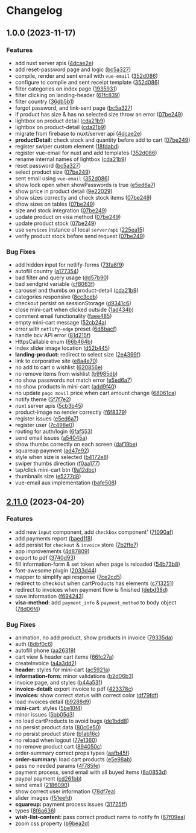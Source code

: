 # Changelog

## 1.0.0 (2023-11-17)


### Features

* add nuxt server apis ([4dcae2e](https://github.com/Novanet-Studio/cmstem-fe/commit/4dcae2e63c60bd5259e0cc81cdb420b6bd0b08d2))
* add reset-password page and logic ([bc5a327](https://github.com/Novanet-Studio/cmstem-fe/commit/bc5a327de1983d1f947dcacde93f3e65c08bb68f))
* compile, render and sent email with `vue-email` ([352d086](https://github.com/Novanet-Studio/cmstem-fe/commit/352d0867b7cc9f0e0230b2b984734986ef2bc088))
* configure to compile and sent receipt template ([352d086](https://github.com/Novanet-Studio/cmstem-fe/commit/352d0867b7cc9f0e0230b2b984734986ef2bc088))
* filter categories on index page ([1935931](https://github.com/Novanet-Studio/cmstem-fe/commit/1935931d8f59869808162b1cfa05e8238f9d5459))
* filter clicking on landing-header ([61fc839](https://github.com/Novanet-Studio/cmstem-fe/commit/61fc83967aeb156aa817c25ba15e4fd48229c988))
* filter country ([36db5b1](https://github.com/Novanet-Studio/cmstem-fe/commit/36db5b1ce439596efb5b91f7c082cae9afaa6ab1))
* forgot password, and link-sent page ([bc5a327](https://github.com/Novanet-Studio/cmstem-fe/commit/bc5a327de1983d1f947dcacde93f3e65c08bb68f))
* if product has size & has no selected size throw an error ([07be249](https://github.com/Novanet-Studio/cmstem-fe/commit/07be249385b3a5aa718e1a8e1ababddfc3ca7c6f))
* lightbox on product detail ([cda21b9](https://github.com/Novanet-Studio/cmstem-fe/commit/cda21b9ecb14eb54b4aec0fd85792acf9dfc4906))
* lightbox on product-detail ([cda21b9](https://github.com/Novanet-Studio/cmstem-fe/commit/cda21b9ecb14eb54b4aec0fd85792acf9dfc4906))
* migrate from firebase to nuxt/server api ([4dcae2e](https://github.com/Novanet-Studio/cmstem-fe/commit/4dcae2e63c60bd5259e0cc81cdb420b6bd0b08d2))
* **productDetail:** check stock and quantity before add to cart ([07be249](https://github.com/Novanet-Studio/cmstem-fe/commit/07be249385b3a5aa718e1a8e1ababddfc3ca7c6f))
* register swiper custom element ([18fdabd](https://github.com/Novanet-Studio/cmstem-fe/commit/18fdabdd41514e63301828dfeb8cbbfc6956e380))
* register vue-email for nuxt and add templates ([352d086](https://github.com/Novanet-Studio/cmstem-fe/commit/352d0867b7cc9f0e0230b2b984734986ef2bc088))
* rename internal names of lightbox ([cda21b9](https://github.com/Novanet-Studio/cmstem-fe/commit/cda21b9ecb14eb54b4aec0fd85792acf9dfc4906))
* reset password ([bc5a327](https://github.com/Novanet-Studio/cmstem-fe/commit/bc5a327de1983d1f947dcacde93f3e65c08bb68f))
* select product size ([07be249](https://github.com/Novanet-Studio/cmstem-fe/commit/07be249385b3a5aa718e1a8e1ababddfc3ca7c6f))
* sent email using `vue-email` ([352d086](https://github.com/Novanet-Studio/cmstem-fe/commit/352d0867b7cc9f0e0230b2b984734986ef2bc088))
* show lock open when showPasswords is true ([e5ed6a7](https://github.com/Novanet-Studio/cmstem-fe/commit/e5ed6a77ca20cea83ffaeb43166877d714281708))
* show price in product detail ([9e22029](https://github.com/Novanet-Studio/cmstem-fe/commit/9e22029f6dfdbb12a26e4ebf8a9dc62a63d3f787))
* show sizes correctly and check stock items ([07be249](https://github.com/Novanet-Studio/cmstem-fe/commit/07be249385b3a5aa718e1a8e1ababddfc3ca7c6f))
* show sizes on tables ([07be249](https://github.com/Novanet-Studio/cmstem-fe/commit/07be249385b3a5aa718e1a8e1ababddfc3ca7c6f))
* size and stock integration ([07be249](https://github.com/Novanet-Studio/cmstem-fe/commit/07be249385b3a5aa718e1a8e1ababddfc3ca7c6f))
* update product on visa method ([07be249](https://github.com/Novanet-Studio/cmstem-fe/commit/07be249385b3a5aa718e1a8e1ababddfc3ca7c6f))
* update product stock ([07be249](https://github.com/Novanet-Studio/cmstem-fe/commit/07be249385b3a5aa718e1a8e1ababddfc3ca7c6f))
* use `services` instance of local `server/api` ([225ea15](https://github.com/Novanet-Studio/cmstem-fe/commit/225ea157ecca042a424dcdb16e1715083e73680d))
* verify product stock before send request ([07be249](https://github.com/Novanet-Studio/cmstem-fe/commit/07be249385b3a5aa718e1a8e1ababddfc3ca7c6f))


### Bug Fixes

* add hidden input for netlify-forms ([73fa8f9](https://github.com/Novanet-Studio/cmstem-fe/commit/73fa8f9439754585720d4810e5a26ff71ff2c1be))
* autofill country ([a177354](https://github.com/Novanet-Studio/cmstem-fe/commit/a177354cdaa475822c7b9799545f17e9bee70163))
* bad filter and query usage ([dd57b90](https://github.com/Novanet-Studio/cmstem-fe/commit/dd57b900ca53a5c621637d62b28288bdcd9c1cd9))
* bad sendgrid variable ([cf8063f](https://github.com/Novanet-Studio/cmstem-fe/commit/cf8063f679e657997f0ff562df59b175f5435173))
* carousel and thumbs on product-detail ([cda21b9](https://github.com/Novanet-Studio/cmstem-fe/commit/cda21b9ecb14eb54b4aec0fd85792acf9dfc4906))
* categories responsive ([8cc3cdb](https://github.com/Novanet-Studio/cmstem-fe/commit/8cc3cdbdee76ef25a1d29f50c127db3f1427133b))
* checkout persist on sessionStorage ([d9341c6](https://github.com/Novanet-Studio/cmstem-fe/commit/d9341c6758413ea58af660ae5faa1d5fbe1e790d))
* close mini-cart when clicked outside ([1ad434b](https://github.com/Novanet-Studio/cmstem-fe/commit/1ad434bd89c3ce314d5c40c1bbc2ab62164cc463))
* comment email functionality ([faee485](https://github.com/Novanet-Studio/cmstem-fe/commit/faee48581de0ba57b8ac96c37a5e8193bd79b0e6))
* empty mini-cart message ([52cb24a](https://github.com/Novanet-Studio/cmstem-fe/commit/52cb24a5117fc9ed01463147020489c14bbb8b73))
* error with `netlify-edge` preset ([6d8bacf](https://github.com/Novanet-Studio/cmstem-fe/commit/6d8bacff28cb3d37232beb36fed83c9a27044813))
* handle bcv API error ([81d215f](https://github.com/Novanet-Studio/cmstem-fe/commit/81d215fada55eefe8e054f8840ea88fc70b125d5))
* HttpsCallable enum ([66b464b](https://github.com/Novanet-Studio/cmstem-fe/commit/66b464b9c1c427fb39a729733ad0bb7891c7dd1e))
* index slider image location ([d52b445](https://github.com/Novanet-Studio/cmstem-fe/commit/d52b44503e66470559c376c732b9d9e1fdff2c8b))
* **landing-product:** redirect to select size ([2e4399f](https://github.com/Novanet-Studio/cmstem-fe/commit/2e4399fae9758e88108532c0f8ad1430a1a5ee35))
* link to corporative site ([e8a4e70](https://github.com/Novanet-Studio/cmstem-fe/commit/e8a4e7090cd52df4818246f3914f5f729e497baa))
* no add to cart o wishlist ([620856e](https://github.com/Novanet-Studio/cmstem-fe/commit/620856e6d179dc849c02f3e4e3cac9b52aa1e221))
* no remove items from wishlist ([b9985db](https://github.com/Novanet-Studio/cmstem-fe/commit/b9985db7321a101d8008ba18238539bec6ca8e8e))
* no show passwords not match error ([e5ed6a7](https://github.com/Novanet-Studio/cmstem-fe/commit/e5ed6a77ca20cea83ffaeb43166877d714281708))
* no show products in mini-cart ([add9f40](https://github.com/Novanet-Studio/cmstem-fe/commit/add9f406d785c3c8a58d3efa9b7135ce018b39ba))
* no update `pago movil` price when cart amount change ([68061ca](https://github.com/Novanet-Studio/cmstem-fe/commit/68061cac5bb81c6b45d7211224280d5826364e7e))
* notify theme ([5f7f7e2](https://github.com/Novanet-Studio/cmstem-fe/commit/5f7f7e2883df15a79487f1d26dbf76952dfbed23))
* nuxt server apis ([5cb3b45](https://github.com/Novanet-Studio/cmstem-fe/commit/5cb3b45873b09cddd8150f7fab4b55c5e7cffd29))
* product-image no render correctly ([f6f8379](https://github.com/Novanet-Studio/cmstem-fe/commit/f6f83799695544658918c1f9b4ae64785ae882e7))
* register issues ([e5ed6a7](https://github.com/Novanet-Studio/cmstem-fe/commit/e5ed6a77ca20cea83ffaeb43166877d714281708))
* register user ([7c498e0](https://github.com/Novanet-Studio/cmstem-fe/commit/7c498e0a84e31bbe55c64ca52f57ffb12f0ce847))
* routing for auth/login ([6faf553](https://github.com/Novanet-Studio/cmstem-fe/commit/6faf553a797466a6208f6e8463b63d1564e15349))
* send email issues ([a54045a](https://github.com/Novanet-Studio/cmstem-fe/commit/a54045ac63f2f9f69dcac47cc185d1ba06b3680f))
* show thumbs correctly on each screen ([daf19be](https://github.com/Novanet-Studio/cmstem-fe/commit/daf19bea24a743712188f484039948037813098d))
* squareup payment ([ad47e92](https://github.com/Novanet-Studio/cmstem-fe/commit/ad47e921eb34ff6f1fc49fd20225de76f9c69ebd))
* style when size is selected ([b4172e8](https://github.com/Novanet-Studio/cmstem-fe/commit/b4172e85062cc961ea152037b8ff7f215f96245c))
* swiper thumbs direction ([f0aa177](https://github.com/Novanet-Studio/cmstem-fe/commit/f0aa177f07fbdca4124b4e1b464e83eb161d6648))
* tap/click mini-cart btn ([9a12dbc](https://github.com/Novanet-Studio/cmstem-fe/commit/9a12dbc39b8688c09c5f4012c42b74fc06129310))
* thumbnails size ([e5277d8](https://github.com/Novanet-Studio/cmstem-fe/commit/e5277d806b9e990ce3ea73f58761834532193336))
* vue-email aux implementation ([bafe508](https://github.com/Novanet-Studio/cmstem-fe/commit/bafe508e8f7f09fc24e3b127654ebaf5de9736e7))

## [2.11.0](https://github.com/Novanet-Studio/fast-ecommerce-fe/compare/v2.10.0...v2.11.0) (2023-04-20)


### Features

* add new `input` component, add `checkbox` component' ([7f090af](https://github.com/Novanet-Studio/fast-ecommerce-fe/commit/7f090af985e50aa4724d1d7cc4d3e958141843d6))
* add payments report ([baed1f8](https://github.com/Novanet-Studio/fast-ecommerce-fe/commit/baed1f8240690430229476767edf8f0bab3c2e9e))
* add persist for `checkout` & `invoice` store ([7b2ffe7](https://github.com/Novanet-Studio/fast-ecommerce-fe/commit/7b2ffe7c9235634dac6b06ffb738df0ad73f8c3e))
* app improvements ([4d87809](https://github.com/Novanet-Studio/fast-ecommerce-fe/commit/4d87809bc451ca372e337d44fc49f0e5a147e0ce))
* export to pdf ([3740d93](https://github.com/Novanet-Studio/fast-ecommerce-fe/commit/3740d9370936a84c422a9fb7f5f78761aaaa8c88))
* fill information-form & set token when page is reloaded ([54b73b8](https://github.com/Novanet-Studio/fast-ecommerce-fe/commit/54b73b816fc07bbac863964c8bd8c496a8fa5f32))
* font-awesome plugin ([2033d44](https://github.com/Novanet-Studio/fast-ecommerce-fe/commit/2033d448a781e3e005dc9fec6fbdc24e73d53b80))
* mapper to simplify api response ([7ce2cd5](https://github.com/Novanet-Studio/fast-ecommerce-fe/commit/7ce2cd5357b439d71a443d50e0f6e067faa3f114))
* redirect to checkout when cartProducts has elements ([c713251](https://github.com/Novanet-Studio/fast-ecommerce-fe/commit/c713251301c1724cbb7745626cd97717857720d3))
* redirect to invoices when payment flow is finished ([debd38d](https://github.com/Novanet-Studio/fast-ecommerce-fe/commit/debd38d315312446937ce1503506b3cb079398f4))
* save information ([f694243](https://github.com/Novanet-Studio/fast-ecommerce-fe/commit/f69424326f77d6bff3b0699ba3dfb3f9fba51ff0))
* **visa-method:** add `payment_info` & `payment_method` to body object ([78d06f4](https://github.com/Novanet-Studio/fast-ecommerce-fe/commit/78d06f4036e6391f75b2e582a1fc2900ba42de95))


### Bug Fixes

* animation, no add product, show products in invoice ([79335da](https://github.com/Novanet-Studio/fast-ecommerce-fe/commit/79335da7d6ad37406de105f8d4bccb20c5eb61db))
* auth ([8dbf0c6](https://github.com/Novanet-Studio/fast-ecommerce-fe/commit/8dbf0c697cc827706405db4cca954307ea3bbbeb))
* autofill phone ([aa26319](https://github.com/Novanet-Studio/fast-ecommerce-fe/commit/aa26319a2ef4b842e6bd93cee12c907c1a3ec2ce))
* cart view & header cart items ([66fc27a](https://github.com/Novanet-Studio/fast-ecommerce-fe/commit/66fc27a6507e5129433f97ec544e88a90bc9f424))
* createInvoice ([a4a3dd2](https://github.com/Novanet-Studio/fast-ecommerce-fe/commit/a4a3dd2f14ec31bda257801fda12ee41c1db567f))
* **header:** styles for mini-cart ([ac5921a](https://github.com/Novanet-Studio/fast-ecommerce-fe/commit/ac5921abdfce86b00d37676aa013b4b27b12d1aa))
* **information-form:** minor validations ([b2d06b3](https://github.com/Novanet-Studio/fast-ecommerce-fe/commit/b2d06b37993329694cb00025c6e9115bf4d69709))
* invoice page, and styles ([b44a531](https://github.com/Novanet-Studio/fast-ecommerce-fe/commit/b44a531cf027f2328cc5398fba34f6dd6cb1af87))
* **invoice-detail:** export invoice to pdf ([423378c](https://github.com/Novanet-Studio/fast-ecommerce-fe/commit/423378c94a52b00482ad131d3fb1d78c29f591a0))
* **invoices:** show correct status with correct color ([df79fdf](https://github.com/Novanet-Studio/fast-ecommerce-fe/commit/df79fdf64487caf7c166542f404f4aeec15de3a8))
* load invoices detail ([b9288d9](https://github.com/Novanet-Studio/fast-ecommerce-fe/commit/b9288d9e903fed4737f01f1465d9da7a3255da77))
* **mini-cart:** styles ([5be10f4](https://github.com/Novanet-Studio/fast-ecommerce-fe/commit/5be10f4ce06b8f415feb33577fe8213104ffeccd))
* minor issues ([5bb05d3](https://github.com/Novanet-Studio/fast-ecommerce-fe/commit/5bb05d3201db2c4458f79d0cc14bf6f8e4c572ff))
* no load cartProducts to avoid bugs ([de1bdd8](https://github.com/Novanet-Studio/fast-ecommerce-fe/commit/de1bdd86e6dfbc4ad6f1db17d6a5f6bfc268b617))
* no persist product data ([80c0e50](https://github.com/Novanet-Studio/fast-ecommerce-fe/commit/80c0e50ee6249ce79a4f47c151a49b4c8cb5120f))
* no persist product store ([b1ab16c](https://github.com/Novanet-Studio/fast-ecommerce-fe/commit/b1ab16cf1b6f1c4d44322a3165adbd7af038e1c9))
* no reload when logout ([77e1360](https://github.com/Novanet-Studio/fast-ecommerce-fe/commit/77e13604cc8f353d7a706a67fa4d0d92ba53196b))
* no remove product cart ([894050c](https://github.com/Novanet-Studio/fast-ecommerce-fe/commit/894050c8ea7dd17af07548ff24be54c94e6c878c))
* order-summary correct props types ([aafb45f](https://github.com/Novanet-Studio/fast-ecommerce-fe/commit/aafb45fa5d419d979fbb4bbb9bfce5365c331fb5))
* **order-summary:** load cart products ([e5e98ab](https://github.com/Novanet-Studio/fast-ecommerce-fe/commit/e5e98aba4a52de80077f3ca3fef5364b029b75d6))
* pass no needed params ([4f785fe](https://github.com/Novanet-Studio/fast-ecommerce-fe/commit/4f785fe91b63124074898175ef52437abd2238e8))
* payment process, send email with all buyed items ([8a0853d](https://github.com/Novanet-Studio/fast-ecommerce-fe/commit/8a0853dbae41f7474bdd7f53841d4883af8a583f))
* paypal payment ([cd261bb](https://github.com/Novanet-Studio/fast-ecommerce-fe/commit/cd261bb84e0c86f59fb83bc295514dc3f56ef418))
* send email ([2186090](https://github.com/Novanet-Studio/fast-ecommerce-fe/commit/2186090ccf0bf3562fcf1d73607cee7936c16fdd))
* show correct user information ([78df7ea](https://github.com/Novanet-Studio/fast-ecommerce-fe/commit/78df7eaba4f5022e9bad2c017568409289036b94))
* slider images ([f51eefd](https://github.com/Novanet-Studio/fast-ecommerce-fe/commit/f51eefd5dea47a7dcdd1596d4942f1910aa57ef3))
* **squareup:** payment process issues ([31725ff](https://github.com/Novanet-Studio/fast-ecommerce-fe/commit/31725ff2df19c711310131649f5a8734c6e8222a))
* types ([8f6a636](https://github.com/Novanet-Studio/fast-ecommerce-fe/commit/8f6a6369382a43324709d580eded3e28e51fcb4e))
* **wish-list-content:** pass correct product name to notify fn ([67f09ea](https://github.com/Novanet-Studio/fast-ecommerce-fe/commit/67f09ea4a4d8398acbb3a0e998cb57da161e1591))
* zoom css property ([b9bea2d](https://github.com/Novanet-Studio/fast-ecommerce-fe/commit/b9bea2d03a2070b2e718022946f7cfd9a1344c26))
